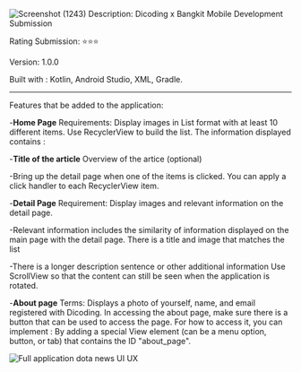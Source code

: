![Screenshot (1243)](https://github.com/AdityaIza/bangkit-bmaaup/assets/159633841/51d0f926-ea9b-4618-bf29-f914ef1bbfef)
Description: Dicoding x Bangkit Mobile Development Submission

Rating Submission: ⭐⭐⭐

Version: 1.0.0

Built with : Kotlin, Android Studio, XML, Gradle.

-------------------------------------------------------------------------------------------
Features that be added to the application:

-**Home Page**
Requirements:
Display images in List format with at least 10 different items. Use RecyclerView to build the list. The information displayed contains :

-**Title of the article**
Overview of the artice (optional)

-Bring up the detail page when one of the items is clicked. You can apply a click handler to each RecyclerView item.

-**Detail Page**
Requirement:
Display images and relevant information on the detail page. 

-Relevant information includes the similarity of information displayed on the main page with the detail page.
There is a title and image that matches the list

-There is a longer description sentence or other additional information
Use ScrollView so that the content can still be seen when the application is rotated.

-**About page**
Terms:
Displays a photo of yourself, name, and email registered with Dicoding.
In accessing the about page, make sure there is a button that can be used to access the page. For how to access it, you can implement :
By adding a special View element (can be a menu option, button, or tab) that contains the ID "about_page".

![Full application dota news UI UX](https://github.com/AdityaIza/bangkit-bmaaup/assets/159633841/c7308473-bfaf-45a2-9784-008d03a5cbe6)
